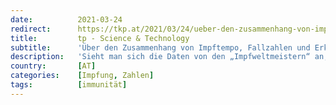 ```yaml
---
date:          2021-03-24
redirect:      https://tkp.at/2021/03/24/ueber-den-zusammenhang-von-impftempo-fallzahlen-und-erkrankungen/
title:         tp - Science & Technology
subtitle:      'Über den Zusammenhang von Impftempo, Fallzahlen und Erkrankungen'
description:   'Sieht man sich die Daten von den „Impfweltmeistern“ an, so springt ein klarer Zusammenhang ins Auge. Pünktlich zum Impfstart, gehen auch die Zahl der bestätigten Infektionen, sowie die Zahlen der Todesfälle teils deutlich in die Höhe. In Ländern, die langsamer mit dem Impfen begonnen haben, wie etwa Österreich oder Deutschland, ist der Zusammenhang noch nicht …'
country:       [AT]
categories:    [Impfung, Zahlen]
tags:          [immunität]
---
```

